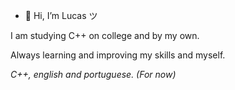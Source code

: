 - 👋 Hi, I’m Lucas ツ

I am studying C++ on college and by my own.

Always learning and improving my skills and myself.

*C++, english and portuguese. (For now)*
